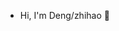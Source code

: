 - Hi, I'm Deng/zhihao 👋
<!---
DZHdzh692817/DZHdzh692817 is a ✨ special ✨ repository because its `README.md` (this file) appears on your GitHub profile.
You can click the Preview link to take a look at your changes.
--->
